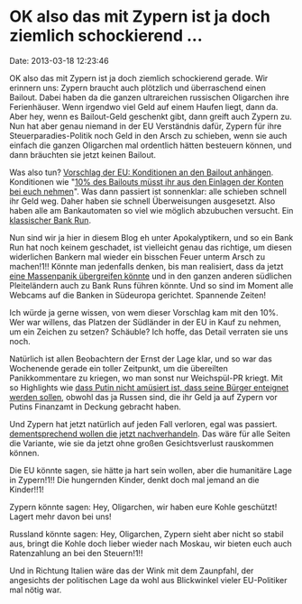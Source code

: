 OK also das mit Zypern ist ja doch ziemlich schockierend \...
=============================================================

Date: 2013-03-18 12:23:46

OK also das mit Zypern ist ja doch ziemlich schockierend gerade. Wir
erinnern uns: Zypern braucht auch plötzlich und überraschend einen
Bailout. Dabei haben da die ganzen ultrareichen russischen Oligarchen
ihre Ferienhäuser. Wenn irgendwo viel Geld auf einem Haufen liegt, dann
da. Aber hey, wenn es Bailout-Geld geschenkt gibt, dann greift auch
Zypern zu. Nun hat aber genau niemand in der EU Verständnis dafür,
Zypern für ihre Steuerparadies-Politik noch Geld in den Arsch zu
schieben, wenn sie auch einfach die ganzen Oligarchen mal ordentlich
hätten besteuern können, und dann bräuchten sie jetzt keinen Bailout.

Was also tun? [Vorschlag der EU: Konditionen an den Bailout
anhängen](http://tagesschau.de/wirtschaft/eurogruppe-zypern104.html).
Konditionen wie \"[10% des Bailouts müsst ihr aus den Einlagen der
Konten bei euch
nehmen](http://www.bbc.co.uk/news/world-europe-21814325)\". Was dann
passiert ist sonnenklar: alle schieben schnell ihr Geld weg. Daher haben
sie schnell Überweisungen ausgesetzt. Also haben alle am Bankautomaten
so viel wie möglich abzubuchen versucht. Ein [klassischer Bank
Run](http://www.nytimes.com/2013/03/17/business/global/facing-bailout-tax-cypriots-try-to-get-cash-out-of-banks.html).

Nun sind wir ja hier in diesem Blog eh unter Apokalyptikern, und so ein
Bank Run hat noch keinem geschadet, ist vielleicht genau das richtige,
um diesen widerlichen Bankern mal wieder ein bisschen Feuer unterm Arsch
zu machen!1!! Könnte man jedenfalls denken, bis man realisiert, dass da
jetzt [eine Massenpanik übergreifen
könnte](http://www.washingtonpost.com/blogs/wonkblog/wp/2013/03/16/why-todays-cyprus-bailout-could-be-the-start-of-the-next-financial-crisis/)
und in den ganzen anderen südlichen Pleiteländern auch zu Bank Runs
führen könnte. Und so sind im Moment alle Webcams auf die Banken in
Südeuropa gerichtet. Spannende Zeiten!

Ich würde ja gerne wissen, von wem dieser Vorschlag kam mit den 10%. Wer
war willens, das Platzen der Südländer in der EU in Kauf zu nehmen, um
ein Zeichen zu setzen? Schäuble? Ich hoffe, das Detail verraten sie uns
noch.

Natürlich ist allen Beobachtern der Ernst der Lage klar, und so war das
Wochenende gerade ein toller Zeitpunkt, um die übereilten
Panikkommentare zu kriegen, wo man sonst nur Weichspül-PR kriegt. Mit so
Highlights wie [dass Putin nicht amüsiert ist, dass seine Bürger
enteignet werden
sollen](http://tagesschau.de/wirtschaft/zypern332.html), obwohl das ja
Russen sind, die ihr Geld ja auf Zypern vor Putins Finanzamt in Deckung
gebracht haben.

Und Zypern hat jetzt natürlich auf jeden Fall verloren, egal was
passiert. [dementsprechend wollen die jetzt
nachverhandeln](http://tagesschau.de/wirtschaft/zypern-hilfspaket104.html).
Das wäre für alle Seiten die Variante, wie sie da jetzt ohne großen
Gesichtsverlust rauskommen können.

Die EU könnte sagen, sie hätte ja hart sein wollen, aber die humanitäre
Lage in Zypern!1!! Die hungernden Kinder, denkt doch mal jemand an die
Kinder!!1!

Zypern könnte sagen: Hey, Oligarchen, wir haben eure Kohle geschützt!
Lagert mehr davon bei uns!

Russland könnte sagen: Hey, Oligarchen, Zypern sieht aber nicht so
stabil aus, bringt die Kohle doch lieber wieder nach Moskau, wir bieten
euch auch Ratenzahlung an bei den Steuern!1!!

Und in Richtung Italien wäre das der Wink mit dem Zaunpfahl, der
angesichts der politischen Lage da wohl aus Blickwinkel vieler
EU-Politiker mal nötig war.
